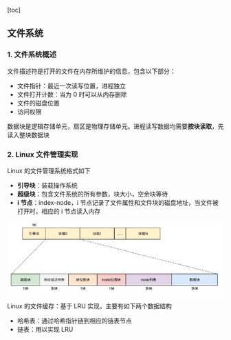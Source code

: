 [toc]



## 文件系统

### 1. 文件系统概述

文件描述符是打开的文件在内存所维护的信息，包含以下部分：

- 文件指针：最近一次读写位置，进程独立
- 文件打开计数：当为 0 时可以从内存删除
- 文件的磁盘位置
- 访问权限

数据块是逻辑存储单元，扇区是物理存储单元。进程读写数据均需要**按块读取**，先读入整块数据块



### 2. Linux 文件管理实现

Linux 的文件管理系统格式如下

- **引导块**：装载操作系统
- **超级块**：包含文件系统的所有参数，块大小，空余块等待
- **i 节点**：index-node，i 节点记录了文件属性和文件块的磁盘地址，当文件被打开时，相应的 i 节点读入内存

![](img/linux文件系统.jpg)



Linux 的文件缓存：基于 LRU 实现，主要有如下两个数据结构

- 哈希表：通过哈希指针链到相应的链表节点
- 链表：用以实现 LRU 

